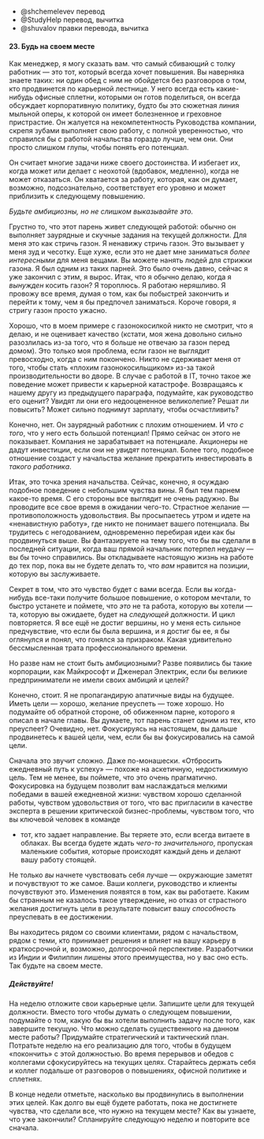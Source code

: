 - @shchemelevev перевод
- @StudyHelp перевод, вычитка
- @shuvalov правки перевода, вычитка


#### 23. Будь на своем месте

Как менеджер, я могу сказать вам. что самый сбивающий с толку работник — это тот, 
который всегда хочет повышения. Вы наверняка знаете таких: ни один обед с ним
не обойдется без разговоров о том, кто продвинется по карьерной лестнице. 
У него всегда есть какие-нибудь офисные сплетни, которыми он готов поделиться,
он всегда обсуждает корпоративную политику, будто бы это сюжетная линия мыльной
оперы, к которой он имеет болезненное и греховное пристрастие. Он жалуется
на некомпетентность Руководства компании, скрепя зубами выполняет свою работу,
с полной уверенностью, что справился бы с работой начальства гораздо лучше, чем
они. Они просто слишком глупы, чтобы понять его потенциал.

Он считает многие задачи ниже своего достоинства. И избегает их, когда может 
или делает с неохотой (вдобавок, медленно), когда не может отказаться. Он 
хватается за работу, которая, как он думает, возможно, подсознательно, 
соответствует его уровню и может приблизить к следующему повышению.

*Будьте амбициозны, но не слишком выказывайте это.*

Грустно то, что этот парень живет следующей работой: обычно он выполняет 
заурядные и скучные задания на текущей должности. Для меня это как стричь газон.
Я ненавижу стричь газон. Это вызывает у меня зуд и чесотку. Еще хуже, если это 
не дает мне заниматься _более интересными_ для меня вещами. Вы можете нанять людей 
для стрижки газона. Я был одним из таких парней. Это было очень давно, сейчас 
я уже закончил с этим, я вырос. Итак, что я обычно делаю, когда я _вынужден_
косить газон? Я тороплюсь. Я работаю неряшливо. Я провожу все время, думая о том,
как бы побыстрей закончить и перейти к тому, чем я бы предпочел заниматься.
Короче говоря, я стригу газон просто ужасно.

Хорошо, что в моем примере с газонокосилкой никто не смотрит, что я делаю, и не 
оценивает качество (кстати, моя жена довольно сильно разозлилась из-за того, что 
я больше не отвечаю за газон перед домом). Это только моя проблема, если газон 
не выглядит превосходно, когда с ним покончено. Никто не сдерживает меня от того, 
чтобы стать «плохим газонокосильщиком» из-за такой производительности во дворе.
В случае с работой в IT, точно такое же поведение может привести к карьерной
катастрофе. Возвращаясь к нашему другу из предыдущего параграфа, подумайте,
как руководство его оценит? Увидят ли они его недооцененное великолепие? Решат
ли повысить? Может сильно поднимут зарплату, чтобы осчастливить?

Конечно, нет. Он заурядный работник с плохим отношением. И _что с того_, что у 
него есть большой потенциал! Прямо сейчас он этого не показывает. Компания не 
зарабатывает на потенциале. Акционеры не дадут инвестиции, если они не _увидят_ 
потенциал. Более того, подобное отношение создаст у начальства желание
прекратить инвестировать в _такого работника_.

Итак, это точка зрения начальства. Сейчас, конечно, я осуждаю подобное 
поведение с небольшим чувства вины. Я был тем парнем какое-то время. С его 
стороны все выглядит не очень радужно. Вы проводите все свое время в ожидании 
чего-то. Страстное желание — противоположность удовольствия. Вы просыпаетесь 
утром и идете на «ненавистную работу», где никто не понимает вашего потенциала.
Вы трудитесь с негодованием, одновременно перебирая идеи как бы продвинуться
выше. Вы фантазируете на тему того, что бы вы сделали в последней ситуации,
когда ваш прямой начальник потерпел неудачу — вы бы точно справились. Вы
откладываете настоящую жизнь на работе до тех пор, пока вы не будете делать
то, что _вам_ нравится на позиции, которую вы заслуживаете.

Секрет в том, что это чувство будет с вами всегда. Если вы когда-нибудь все-таки 
получите большое повышение, о котором мечтали, то быcтро устанете и поймете, что 
_это_ не та работа, которую вы хотели — та, которую вы ожидаете, будет на _следующей_ 
должности. И цикл повторяется. Я все ещё не достиг вершины, но у меня есть 
сильное предчувствие, что если бы была вершина, и я достиг бы ее, я бы оглянулся 
и понял, что гонялся за призраком. Какая удивительно бессмысленная трата 
профессионального времени.

Но разве нам не стоит быть амбициозными? Разве появились бы такие корпорации, как 
Майкрософт и Дженерал Электрик, если бы великие предприниматели не имели своих 
амбиций и целей?

Конечно, стоит. Я не пропагандирую апатичные виды на будущее. Иметь цели — 
хорошо, желание преуспеть — тоже хорошо. Но подумайте об обратной стороне, об 
обиженном парне, которого я описал в начале главы. Вы думаете, тот парень станет 
одним из тех, кто преуспеет? Очевидно, нет. Фокусируясь на настоящем, вы дальше 
продвинетесь к вашей цели, чем, если бы вы фокусировались на самой цели.

Сначала это звучит сложно. Даже по-монашески. «Отбросить ежедневный путь к успеху» —
похоже на аскетичную, недостижимую цель. Тем не менее, вы поймете, что это очень 
прагматично. Фокусировка на будущем позволит вам наслаждаться мелкими победами 
в вашей ежедневной жизни: чувством хорошо сделанной работы, чувством 
удовольствия от того, что вас пригласили в качестве эксперта в решении 
критической бизнес-проблемы, чувством того, что вы ключевой человек в команде
- тот, кто задает направление. Вы теряете это, если всегда витаете в облаках. Вы 
всегда будете ждать _чего-то значительного_, пропуская маленькие события, 
которые происходят каждый день и делают вашу работу стоящей.

Не только _вы_ начнете чувствовать себя лучше — окружающие заметят и 
почувствуют то же самое. Ваши коллеги, руководство и клиенты почувствуют это. 
Изменения появятся в том, как вы работаете. Каким бы странным не казалось такое 
утверждение, но отказ от страстного желания достигнуть цели в результате 
повысит вашу _способность_ преуспевать в ее достижении.

Вы находитесь рядом со своими клиентами, рядом с начальством, рядом с теми, кто 
принимает решения и влияет на вашу карьеру в краткосрочной и, возможно, 
долгосрочной перспективе. Разработчики из Индии и Филиппин лишены этого 
преимущества, но у вас оно есть. Так будьте на своем месте.


##### Действуйте!

   На неделю отложите свои карьерные цели. Запишите цели для текущей должности.
Вместо того чтобы думать о следующем повышении, подумайте о том, какую бы вы
хотели выполнить задачу после того, как завершите текущую. Что можно сделать
существенного на данном месте работы? Придумайте стратегический и тактический
план. Потратьте неделю на его реализацию для того, чтобы в будущем «покончить»
с этой должностью. Во время перерывов и обедов с коллегами сфокусируйтесь
на текущих целях. Старайтесь держать себя и коллег подальше от разговоров
о повышениях, офисной политике и сплетнях.

В конце недели отметьте, насколько вы продвинулись в выполнении этих целей. Как 
долго вы ещё будете работать, пока не достигнете чувства, что сделали все, что нужно на 
текущем месте? Как вы узнаете, что уже закончили? Спланируйте следующую неделю и 
повторите все сначала.
